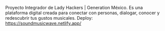 Proyecto Integrador de Lady Hackers | Generation México.
Es una plataforma digital creada para conectar con personas, dialogar, conocer  y redescubrir
tus gustos musicales. 
Deploy: https://soundmusicwave.netlify.app/
